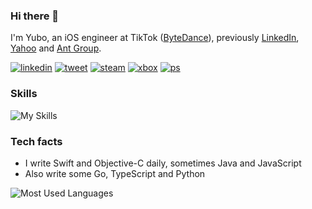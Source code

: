 ### Hi there 👋

I'm Yubo, an iOS engineer at TikTok ([ByteDance](https://github.com/bytedance)), previously [LinkedIn](https://github.com/linkedin), [Yahoo](https://github.com/yahoo) and [Ant Group](https://github.com/antgroup).

[![linkedin](https://img.shields.io/badge/connect-blue?logo=linkedin)](https://www.linkedin.com/in/yuboqin/) [![tweet](https://img.shields.io/badge/tweet-black?logo=x)](https://twitter.com/xnth97) [![steam](https://img.shields.io/badge/steam-blue?logo=steam&color=174369&logoColor=white)](https://steamcommunity.com/id/xnth97) [![xbox](https://img.shields.io/badge/xbox-blue?logo=xbox&color=0f7c0f&logoColor=white)](https://account.xbox.com/en-us/profile?gamertag=xnth97) [![ps](https://img.shields.io/badge/playstation-blue?logo=playstation&color=043d88&logoColor=white)](https://my.playstation.com/profile/xnth97) 

### Skills

![My Skills](https://skillicons.dev/icons?i=swift,go,js,ts,java,py,c,cs,nodejs,html,dart,flutter,react,vscode,visualstudio,ps,pr,linkedin&perline=20)

### Tech facts

- I write Swift and Objective-C daily, sometimes Java and JavaScript
- Also write some Go, TypeScript and Python

![Most Used Languages](https://github-readme-stats.vercel.app/api/top-langs/?username=xnth97&layout=compact&hide=html&langs_count=8&theme=swift)
